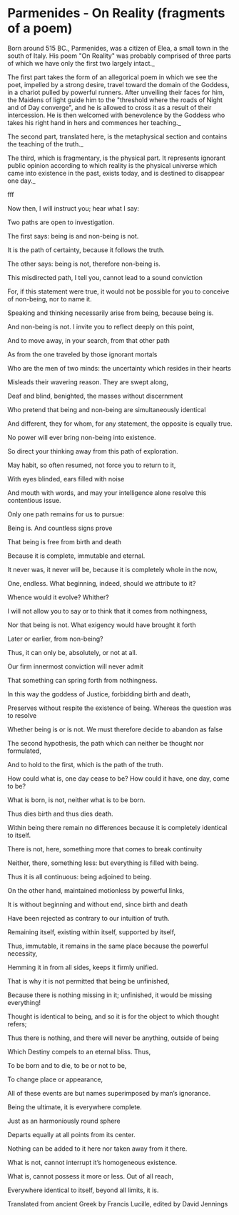 # Parmenides - On Reality (fragments of a poem)

Born around 515 BC., Parmenides, was a citizen of Elea, a small town in the south of Italy. His poem "On Reality" was probably comprised of three parts of which we have only the first two largely intact._

The first part takes the form of an allegorical poem in which we see the poet, impelled by a strong desire, travel toward the domain of the Goddess, in a chariot pulled by powerful runners. After unveiling their faces for him, the Maidens of light guide him to the "threshold where the roads of Night and of Day converge", and he is allowed to cross it as a result of their intercession. He is then welcomed with benevolence by the Goddess who takes his right hand in hers and commences her teaching._

The second part, translated here, is the metaphysical section and contains the teaching of the truth._

The third, which is fragmentary, is the physical part. It represents ignorant public opinion according to which reality is the physical universe which came into existence in the past, exists today, and is destined to disappear one day._

fff

Now then, I will instruct you; hear what I say:

Two paths are open to investigation.

The first says: being is and non-being is not.

It is the path of certainty, because it follows the truth.

The other says: being is not, therefore non-being is.

This misdirected path, I tell you, cannot lead to a sound conviction

For, if this statement were true, it would not be possible for you to conceive of non-being, nor to name it.

Speaking and thinking necessarily arise from being, because being is.

And non-being is not. I invite you to reflect deeply on this point,

And to move away, in your search, from that other path

As from the one traveled by those ignorant mortals

Who are the men of two minds: the uncertainty which resides in their hearts

Misleads their wavering reason. They are swept along,

Deaf and blind, benighted, the masses without discernment

Who pretend that being and non-being are simultaneously identical

And different, they for whom, for any statement, the opposite is equally true.

No power will ever bring non-being into existence.

So direct your thinking away from this path of exploration.

May habit, so often resumed, not force you to return to it,

With eyes blinded, ears filled with noise

And mouth with words, and may your intelligence alone resolve this contentious issue.

Only one path remains for us to pursue:

Being is. And countless signs prove

That being is free from birth and death

Because it is complete, immutable and eternal.

It never was, it never will be, because it is completely whole in the now,

One, endless. What beginning, indeed, should we attribute to it?

Whence would it evolve? Whither?

I will not allow you to say or to think that it comes from nothingness,

Nor that being is not. What exigency would have brought it forth

Later or earlier, from non-being?

Thus, it can only be, absolutely, or not at all.

Our firm innermost conviction will never admit

That something can spring forth from nothingness.

In this way the goddess of Justice, forbidding birth and death,

Preserves without respite the existence of being. Whereas the question was to resolve

Whether being is or is not. We must therefore decide to abandon as false

The second hypothesis, the path which can neither be thought nor formulated,

And to hold to the first, which is the path of the truth.

How could what is, one day cease to be? How could it have, one day, come to be?

What is born, is not, neither what is to be born.

Thus dies birth and thus dies death.

Within being there remain no differences because it is completely identical to itself.

There is not, here, something more that comes to break continuity

Neither, there, something less: but everything is filled with being.

Thus it is all continuous: being adjoined to being.

On the other hand, maintained motionless by powerful links,

It is without beginning and without end, since birth and death

Have been rejected as contrary to our intuition of truth.

Remaining itself, existing within itself, supported by itself,

Thus, immutable, it remains in the same place because the powerful necessity,

Hemming it in from all sides, keeps it firmly unified. 

That is why it is not permitted that being be unfinished,

Because there is nothing missing in it; unfinished, it would be missing everything!

Thought is identical to being, and so it is for the object to which thought refers;

Thus there is nothing, and there will never be anything, outside of being

Which Destiny compels to an eternal bliss. Thus,

To be born and to die, to be or not to be,

To change place or appearance,

All of these events are but names superimposed by man’s ignorance.

Being the ultimate, it is everywhere complete.

Just as an harmoniously round sphere

Departs equally at all points from its center.

Nothing can be added to it here nor taken away from it there. 

What is not, cannot interrupt it’s homogeneous existence.

What is, cannot possess it more or less. Out of all reach,

Everywhere identical to itself, beyond all limits, it is.

Translated from ancient Greek by Francis Lucille, edited by David Jennings

